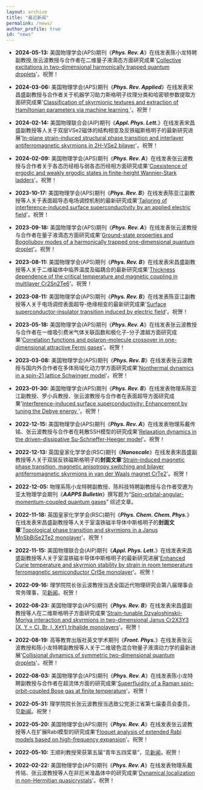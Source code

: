 ```yaml
---
layout: archive
title: "最近新闻"
permalink: /news/
author_profile: true
id: "news"
---
```


- **2024-05-13:**
    美国物理学会(APS)期刊《**_Phys. Rev. A_**》在线发表陈小龙特聘副教授,张云波教授与合作者在二维量子液滴态方面研究成果'[Collective excitations in two-dimensional harmonically trapped quantum droplets](https://doi.org/10.1103/PhysRevA.109.053309)'。祝贺！
  
- **2024-03-06:**
    美国物理学会(APS)期刊《**_Phys. Rev. Applied_**》在线发表宋昌盛副教授与合作者关于机器学习助力斯格明子纹理分类和哈密顿参数提取方面研究成果'[Classification of skyrmionic textures and extraction of Hamiltonian parameters via machine learning
](https://journals.aps.org/prapplied/abstract/10.1103/PhysRevApplied.21.034009)'。祝贺！
  
- **2024-02-14:** 
    美国物理联合会(AIP)期刊《**_Appl. Phys. Lett._**》在线发表宋昌盛副教授等人关于双层VSe2磁体的结构相变及反铁磁斯格明子的最新研究进展'[In-plane strain-induced structural phase transition and interlayer antiferromagnetic skyrmions in 2H-VSe2 bilayer](https://doi.org/10.1063/5.0190515)'。祝贺！
  
- **2024-02-09:**
    美国物理学会(APS)期刊《**_Phys. Rev. A_**》在线发表张云波教授与合作者关于各态历经相与弱各态历经相方面研究成果'[Coexistence of ergodic and weakly ergodic states in finite-height Wannier-Stark ladders](https://journals.aps.org/pra/abstract/10.1103/PhysRevA.109.023314)'。祝贺！
    
- **2023-10-17:**
    美国物理学会(APS)期刊《**_Phys. Rev. B_**》在线发表陈亚江副教授等人关于表面超导态电场调控机制的最新研究成果'[Tailoring of interference-induced surface superconductivity by an applied electric field](https://doi.org/10.1103/PhysRevB.108.134506)'。祝贺！

- **2023-09-18:**
    美国物理学会(APS)期刊《**_Phys. Rev. A_**》在线发表张云波教授与合作者在量子液滴态方面研究成果'[Ground-state properties and Bogoliubov modes of a harmonically trapped one-dimensional quantum droplet](https://doi.org/10.1103/PhysRevA.108.033312)'。祝贺！
    
- **2023-08-11:**
    美国物理学会(APS)期刊《**_Phys. Rev. B_**》在线发表宋昌盛副教授等人关于二维磁体中临界温度及磁耦合的最新研究成果'[Thickness dependence of the critical temperature and magnetic coupling in multilayer Cr2Sn2Te6](https://doi.org/10.1103/PhysRevB.108.064416)'。祝贺！
  
- **2023-08-11:**
    美国物理学会(APS)期刊《**_Phys. Rev. B_**》在线发表陈亚江副教授等人关于电场调控表面超导-绝缘相变的最新研究成果'[Surface superconductor-insulator transition induced by electric field](https://doi.org/10.1103/PhysRevB.108.054508)'。祝贺！
  
- **2023-05-18:**
    美国物理学会(APS)期刊《**_Phys. Rev. A_**》在线发表张云波教授与合作者在一维吸引费米气体关联函数和极化子-分子渡越方面研究成果'[Correlation functions and polaron-molecule crossover in one-dimensional attractive Fermi gases](https://doi.org/10.1103/PhysRevA.107.053312)'。祝贺！
    
- **2023-03-08:**
    美国物理学会(APS)期刊《**_Phys. Rev. B_**》在线发表张云波教授与国内外合作者在多体局域化动力学方面研究成果'[Nonthermal dynamics in a spin-21 lattice Schwinger model](https://arxiv.org/abs/2301.03006)'。祝贺！

- **2023-01-30:**
    美国物理学会(APS)期刊《**_Phys. Rev. B_**》在线发表物理系陈亚江副教授、罗小兵教授、张云波教授与合作者在表面超导方面研究成果'[Interference-induced surface superconductivity: Enhancement by tuning the Debye energy
](https://arxiv.org/abs/2301.12979)'。祝贺！
    
- **2022-12-15:**
    美国物理学会(APS)期刊《**_Phys. Rev. A_**》在线发表物理系戴传铭、张云波教授与合作者在耗散SSH模型的研究成果'[Relaxation dynamics in the driven-dissipative Su-Schrieffer-Heeger model](https://doi.org/10.1103/PhysRevA.106.062208)'。祝贺！ 
    
- **2022-12-13:**
    英国皇家化学学会(RSC)期刊《**_Nanoscale_**》在线发表宋昌盛副教授等人关于双层反铁磁斯格明子的**封面文章**'[Strain-induced magnetic phase transition, magnetic anisotropy switching and bilayer antiferromagnetic skyrmions in van der Waals magnet CrTe2](https://doi.org/10.1039/D2NR04740C)'。祝贺！
    
- **2022-12-05:**
    物理系陈小龙特聘副教授、陈科技特聘副教授与合作者受邀为亚太物理学会期刊《**_AAPPS Bulletin_**》撰写题为“[Spin-orbital-angular-momentum-coupled quantum gases](https://doi.org/10.1007/s43673-022-00069-w)” 综述文章。
    
- **2022-11-18:**
    英国皇家化学学会(RSC)期刊《**_Phys. Chem. Chem. Phys._**》在线发表宋昌盛副教授等人关于室温铁磁半导体中斯格明子的**封面文章**'[Topological phase transition and skyrmions in a Janus MnSbBiSe2Te2 monolayer](https://doi.org/10.1039/D2CP03860A)'。祝贺！
    
- **2022-11-15:**
    美国物理联合会(AIP)期刊《**_Appl. Phys. Lett._**》在线发表宋昌盛副教授等人关于室温铁磁半导体中斯格明子的最新研究进展'[Enhanced Curie temperature and skyrmion stability by strain in room temperature ferromagnetic semiconductor CrISe monolayer](https://arxiv.org/abs/2207.11418)'。祝贺！

- **2022-09-16:**
    理学院院长张云波教授当选全国近代物理研究会第八届理事会常务理事，见[新闻](https://mp.weixin.qq.com/s/AkdLesQd-UncHpiFIO-PuA)。祝贺！

- **2022-08-23:**
    美国物理学会(APS)期刊《**_Phys. Rev. B_**》在线发表宋昌盛副教授等人在二维斯格明子方面研究成果'[Strain-tunable Dzyaloshinskii-Moriya interaction and skyrmions in two-dimensional Janus Cr2X3Y3 (X, Y = Cl, Br, I, X≠Y) trihalide monolayers](https://arxiv.org/abs/2109.00723)'。祝贺！

- **2022-08-19:**
    高等教育出版社英文学术期刊《**_Front. Phys._**》在线发表张云波教授和陈小龙特聘副教授等人关于二维玻色混合物量子液滴动力学的最新进展'[Collisional dynamics of symmetric two-dimensional quantum droplets](https://doi.org/10.1007/s11467-022-1192-z)'。祝贺！
    
- **2022-08-03:**
    美国物理学会(APS)期刊《**_Phys. Rev. A_**》在线发表陈小龙特聘副教授与合作者在超流体方面的研究成果'[Superfluidity of a Raman spin-orbit-coupled Bose gas at finite temperature](https://arxiv.org/abs/2203.02921)'。祝贺！    
    
- **2022-05-31:**
    理学院院长张云波教授当选致公党浙江省第七届委员会委员，见[新闻](https://mp.weixin.qq.com/s/k0hY63N2yfL21s3LMj8VmQ)。祝贺！
    
- **2022-05-20:**
    美国物理学会(APS)期刊《**_Phys. Rev. A_**》在线发表张云波教授等人在扩展Rabi模型的研究成果'[Floquet analysis of extended Rabi models based on high-frequency expansion](https://arxiv.org/abs/2202.09751)'。祝贺！
    
- **2022-05-10:**
    王顺利教授荣获第五届“青年五四奖章”，见[新闻](https://mp.weixin.qq.com/s/oxpsScPkj_NLMUqE95F5rw)。祝贺！
    
- **2022-02-22:**
    美国物理学会(APS)期刊《**_Phys. Rev. A_**》在线发表物理系戴传铭、张云波教授等人在非厄米准晶体中的研究成果'[Dynamical localization in non-Hermitian quasicrystals](https://arxiv.org/abs/2201.04028)'。祝贺！








<!---
- **2022-03-15:**
    Two of [Jennifer Ortiz](https://homes.cs.washington.edu/~jortiz16/)'s papers got accepted!
    - 'SLAOrchestrator - Reducing the Cost of Performance SLAs in the Cloud' at USENIX ATC 2018
    - 'Learning State Representations for Query Optimization with Deep Reinforcement Learning' at the DEEM Workshop, SIGMOD 2018
-->

<!---
- **2022-02-15:**
    Watch [Dylan Hutchison](https://www.linkedin.com/in/dylanhutchison/)'s [recorded talk](https://youtu.be/d-ZY8lIs5Pc?t=2m45s) from the SIGMOD [BeyondMR workshop](https://sites.google.com/site/beyondmr2017/) on [LaraDB: A Minimalist Kernel for Linear and Relational Algbera](https://doi.org/10.1145/3070607.3070608)
-->
